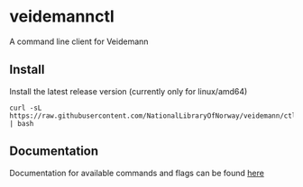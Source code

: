 # veidemannctl

A command line client for Veidemann

## Install

Install the latest release version (currently only for linux/amd64)

```console
curl -sL https://raw.githubusercontent.com/NationalLibraryOfNorway/veidemann/ctl/main/install.sh | bash
```

## Documentation

Documentation for available commands and flags can be found [here](https://nlnwa.github.io/veidemannctl/veidemannctl.html)
